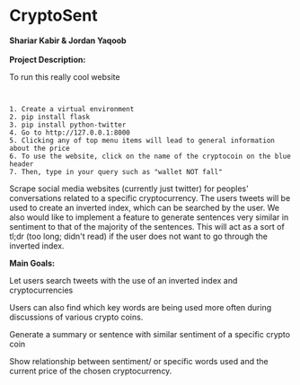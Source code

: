 # CryptoSent

**Shariar Kabir & Jordan Yaqoob** <br /><br />
**Project Description:** <br />


To run this really cool website

 <pre><code>

1. Create a virtual environment
2. pip install flask
3. pip install python-twitter
4. Go to http://127.0.0.1:8000
5. Clicking any of top menu items will lead to general information about the price
6. To use the website, click on the name of the cryptocoin on the blue header
7. Then, type in your query such as "wallet NOT fall"
</code></pre>

Scrape social media websites (currently just twitter) for peoples' conversations related to a specific cryptocurrency. The users tweets will be used to create an inverted index, which can be searched by the user. We also would like to implement a feature to generate sentences very similar in sentiment to that of the majority of the sentences. This will act as a sort of tl;dr (too long; didn't read) if the user does not want to go through the inverted index.



**Main Goals:**


Let users search tweets with the use of an inverted index and cryptocurrencies

Users can also find which key words are being used more often during discussions of various crypto coins.

Generate a summary or sentence with similar sentiment of a specific crypto coin

Show relationship between sentiment/ or specific words used and the current price of the chosen cryptocurrency.




